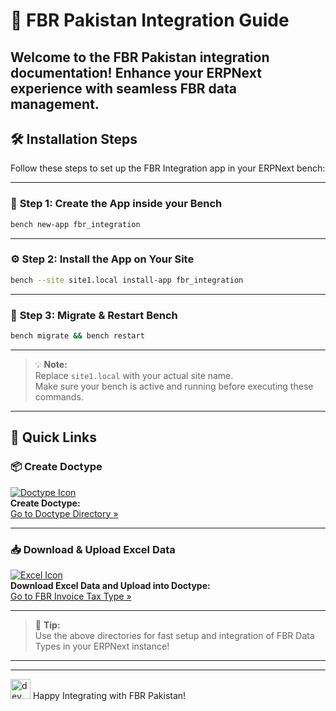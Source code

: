 # 🚀 FBR Pakistan Integration Guide

Welcome to the **FBR Pakistan** integration documentation! Enhance your ERPNext experience with seamless FBR data management.
---

## 🛠️ Installation Steps

Follow these steps to set up the FBR Integration app in your ERPNext bench:

---

### 🏁 **Step 1: Create the App inside your Bench**
```bash
bench new-app fbr_integration
```
---

### ⚙️ **Step 2: Install the App on Your Site**
```bash
bench --site site1.local install-app fbr_integration
```
---

### 🔄 **Step 3: Migrate & Restart Bench**
```bash
bench migrate && bench restart
```
---

> 💡 **Note:**  
> Replace `site1.local` with your actual site name.  
> Make sure your bench is active and running before executing these commands.



---

## 📝 Quick Links

### 📦 Create Doctype  
[![Doctype Icon](https://img.icons8.com/fluency/24/000000/documents.png)](https://github.com/ERPNEXT-PAKISTAN/FBR-Pakistan/tree/main/Doctype)  
**Create Doctype:**  
[Go to Doctype Directory »](https://github.com/ERPNEXT-PAKISTAN/FBR-Pakistan/tree/main/Doctype)

---

### 📥 Download & Upload Excel Data  
[![Excel Icon](https://img.icons8.com/fluency/24/000000/ms-excel.png)](https://github.com/ERPNEXT-PAKISTAN/FBR-Pakistan/tree/main/FBR%20Invoice%20Tax%20Type)  
**Download Excel Data and Upload into Doctype:**  
[Go to FBR Invoice Tax Type »](https://github.com/ERPNEXT-PAKISTAN/FBR-Pakistan/tree/main/FBR%20Invoice%20Tax%20Type)

---

> 🚀 **Tip:**  
> Use the above directories for fast setup and integration of FBR Data Types in your ERPNext instance!

---


---

<img src="https://img.icons8.com/fluency/48/000000/developer.png" width="32" alt="dev icon"/>  
Happy Integrating with FBR Pakistan!
